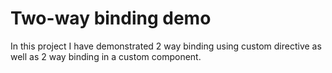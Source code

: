 # Two-way binding demo

In this project I have demonstrated 2 way binding using custom directive as well as 2 way binding in a custom component.

